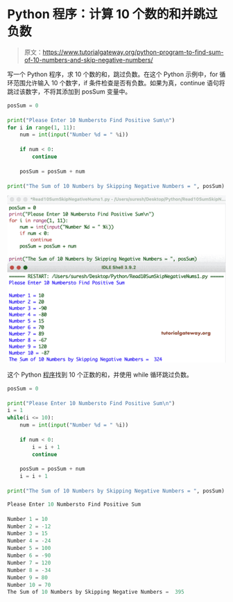 # Python 程序：计算 10 个数的和并跳过负数

> 原文：<https://www.tutorialgateway.org/python-program-to-find-sum-of-10-numbers-and-skip-negative-numbers/>

写一个 Python 程序，求 10 个数的和，跳过负数。在这个 Python 示例中，for 循环范围允许输入 10 个数字，if 条件检查是否有负数。如果为真，continue 语句将跳过该数字，不将其添加到 posSum 变量中。

```py
posSum = 0

print("Please Enter 10 Numbersto Find Positive Sum\n")
for i in range(1, 11):
    num = int(input("Number %d = " %i))

    if num < 0:
        continue

    posSum = posSum + num

print("The Sum of 10 Numbers by Skipping Negative Numbers = ", posSum)
```

![Python Program to Find Sum of 10 Numbers and Skip Negative Numbers](img/8ee9b86fd0df455e441b623d0d9c5511.png)

这个 Python [程序](https://www.tutorialgateway.org/python-programming-examples/)找到 10 个正数的和，并使用 while 循环跳过负数。

```py
posSum = 0

print("Please Enter 10 Numbersto Find Positive Sum\n")
i = 1
while(i <= 10):
    num = int(input("Number %d = " %i))

    if num < 0:
        i = i + 1
        continue

    posSum = posSum + num
    i = i + 1

print("The Sum of 10 Numbers by Skipping Negative Numbers = ", posSum)
```

```py
Please Enter 10 Numbersto Find Positive Sum

Number 1 = 10
Number 2 = -12
Number 3 = 15
Number 4 = -24
Number 5 = 100
Number 6 = -90
Number 7 = 120
Number 8 = -34
Number 9 = 80
Number 10 = 70
The Sum of 10 Numbers by Skipping Negative Numbers =  395
```